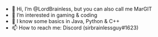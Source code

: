 - 👋 Hi, I’m @LordBrainless, but you can also call me MarGIT
- 👀 I’m interested in gaming & coding
- 🌱 I know some basics in Java, Python & C++
- 📫 How to reach me: Discord (sirbrainlessguy#1623)
